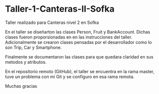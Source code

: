 # Taller-1-Canteras-II-Sofka
Taller realizado para Canteras nivel 2 en Sofka

En el taller se diseñarton las clases Person, Fruit y BankAccount. Dichas clases fueron proporsionadas 
en en las instrucciones del taller. Adicionalmente se crearon clases pensadas por el desarrollador 
como lo son Trip, Car y Smartphone.

Finalmente se documentaron las clases para que quedara claridad en sus metodos y atributos.

En el repositorio remoto (GitHub), el taller se encuentra en la rama master, tuve un problema con mi Git 
y se configuro en esa rama remota.

Muchas gracias 

